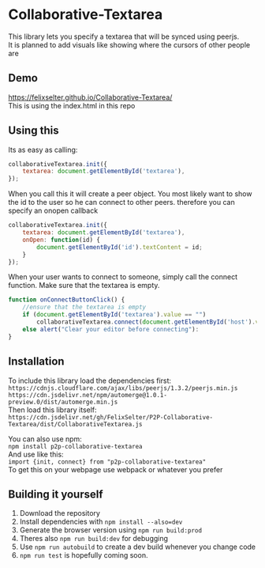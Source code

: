 # Collaborative-Textarea
This library lets you specify a textarea that will be synced using peerjs.  
It is planned to add visuals like showing where the cursors of other people are

## Demo
https://felixselter.github.io/Collaborative-Textarea/  
This is using the index.html in this repo

## Using this
Its as easy as calling:
```js
collaborativeTextarea.init({
    textarea: document.getElementById('textarea'),
});
```
When you call this it will create a peer object. You most likely want to show the id to the user so he can connect to other peers. therefore you can specify an onopen callback

```js
collaborativeTextarea.init({
    textarea: document.getElementById('textarea'),
    onOpen: function(id) {
        document.getElementById('id').textContent = id;
    }
});     
```

When your user wants to connect to someone, simply call the connect function. Make sure that the textarea is empty.
```js
function onConnectButtonClick() {
    //ensure that the textarea is empty
    if (document.getElementById('textarea').value == "")
        collaborativeTextarea.connect(document.getElementById('host').value);
    else alert("Clear your editor before connecting"):
}
```

## Installation

To include this library load the dependencies first:  
`https://cdnjs.cloudflare.com/ajax/libs/peerjs/1.3.2/peerjs.min.js`  
`https://cdn.jsdelivr.net/npm/automerge@1.0.1-preview.0/dist/automerge.min.js`  
Then load this library itself:  
`https://cdn.jsdelivr.net/gh/FelixSelter/P2P-Collaborative-Textarea/dist/CollaborativeTextarea.js`

You can also use npm:  
`npm install p2p-collaborative-textarea`  
And use like this:  
`import {init, connect} from "p2p-collaborative-textarea"`  
To get this on your webpage use webpack or whatever you prefer


## Building it yourself
1. Download the repository
2. Install dependencies with `npm install --also=dev`   
3. Generate the browser version using `npm run build:prod`  
4. Theres also `npm run build:dev` for debugging
5. Use `npm run autobuild` to create a dev build whenever you change code
6. `npm run test` is hopefully coming soon.
